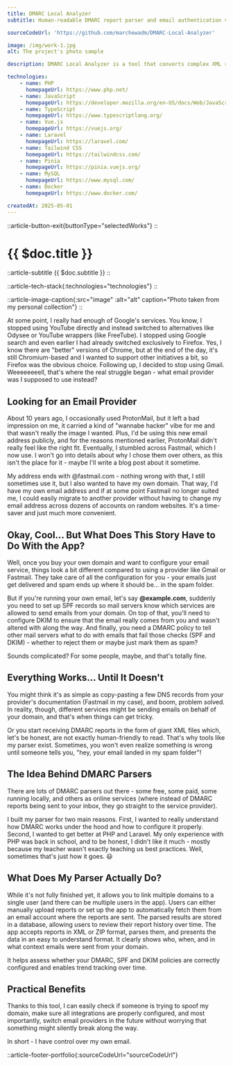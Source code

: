 ```yaml
---
title: DMARC Local Analyzer
subtitle: Human-readable DMARC report parser and email authentication validator.

sourceCodeUrl: 'https://github.com/marchewadm/DMARC-Local-Analyzer'

image: /img/work-1.jpg
alt: The project's photo sample

description: DMARC Local Analyzer is a tool that converts complex XML reports into clear, human-readable insights. It validates domain configurations including DMARC policies, DKIM, and SPF records to ensure compliance and improve deliverability. The application supports automatic periodic fetching and manual uploads, offers a demo mode without database storage, and enables historical report tracking for long-term monitoring.

technologies:
    - name: PHP
      homepageUrl: https://www.php.net/
    - name: JavaScript
      homepageUrl: https://developer.mozilla.org/en-US/docs/Web/JavaScript/
    - name: TypeScript
      homepageUrl: https://www.typescriptlang.org/
    - name: Vue.js
      homepageUrl: https://vuejs.org/
    - name: Laravel
      homepageUrl: https://laravel.com/
    - name: Tailwind CSS
      homepageUrl: https://tailwindcss.com/
    - name: Pinia
      homepageUrl: https://pinia.vuejs.org/
    - name: MySQL
      homepageUrl: https://www.mysql.com/
    - name: Docker
      homepageUrl: https://www.docker.com/

createdAt: 2025-05-01
---
```


::article-button-exit{buttonType="selectedWorks"}
::

# {{ $doc.title }}

::article-subtitle
{{ $doc.subtitle }}
::

::article-tech-stack{:technologies="technologies"}
::

::article-image-caption{:src="image" :alt="alt" caption="Photo taken from my personal collection"}
::

At some point, I really had enough of Google's services. You know, I stopped using YouTube directly and instead switched to alternatives like Odysee or YouTube wrappers (like FreeTube). I stopped using Google search and even earlier I had already switched exclusively to Firefox. Yes, I know there are "better" versions of Chrome, but at the end of the day, it's still Chromium-based and I wanted to support other initiatives a bit, so Firefox was the obvious choice. Following up, I decided to stop using Gmail. Weeeeeeeell, that's where the real struggle began - what email provider was I supposed to use instead?

## Looking for an Email Provider

About 10 years ago, I occasionally used ProtonMail, but it left a bad impression on me, it carried a kind of "wannabe hacker" vibe for me and that wasn't really the image I wanted. Plus, I'd be using this new email address publicly, and for the reasons mentioned earlier, ProtonMail didn't really feel like the right fit. Eventually, I stumbled across Fastmail, which I now use. I won't go into details about why I chose them over others, as this isn't the place for it - maybe I'll write a blog post about it sometime.

My address ends with @fastmail.com - nothing wrong with that, I still sometimes use it, but I also wanted to have my own domain. That way, I'd have my own email address and if at some point Fastmail no longer suited me, I could easily migrate to another provider without having to change my email address across dozens of accounts on random websites. It's a time-saver and just much more convenient.

## Okay, Cool... But What Does This Story Have to Do With the App?

Well, once you buy your own domain and want to configure your email service, things look a bit different compared to using a provider like Gmail or Fastmail. They take care of all the configuration for you - your emails just get delivered and spam ends up where it should be... in the spam folder.

But if you're running your own email, let's say **@example.com**, suddenly you need to set up SPF records so mail servers know which services are allowed to send emails from your domain. On top of that, you'll need to configure DKIM to ensure that the email really comes from you and wasn't altered with along the way. And finally, you need a DMARC policy to tell other mail servers what to do with emails that fail those checks (SPF and DKIM) - whether to reject them or maybe just mark them as spam?

Sounds complicated? For some people, maybe, and that's totally fine.

## Everything Works... Until It Doesn't

You might think it's as simple as copy-pasting a few DNS records from your provider's documentation (Fastmail in my case), and boom, problem solved. In reality, though, different services might be sending emails on behalf of your domain, and that's when things can get tricky.

Or you start receiving DMARC reports in the form of giant XML files which, let's be honest, are not exactly human-friendly to read. That's why tools like my parser exist. Sometimes, you won't even realize something is wrong until someone tells you, "hey, your email landed in my spam folder"!

## The Idea Behind DMARC Parsers

There are lots of DMARC parsers out there - some free, some paid, some running locally, and others as online services (where instead of DMARC reports being sent to your inbox, they go straight to the service provider).

I built my parser for two main reasons. First, I wanted to really understand how DMARC works under the hood and how to configure it properly. Second, I wanted to get better at PHP and Laravel. My only experience with PHP was back in school, and to be honest, I didn't like it much - mostly because my teacher wasn't exactly teaching us best practices. Well, sometimes that's just how it goes. :smiley:

## What Does My Parser Actually Do?

While it's not fully finished yet, it allows you to link multiple domains to a single user (and there can be multiple users in the app). Users can either manually upload reports or set up the app to automatically fetch them from an email account where the reports are sent. The parsed results are stored in a database, allowing users to review their report history over time. The app accepts reports in XML or ZIP format, parses them, and presents the data in an easy to understand format. It clearly shows who, when, and in what context emails were sent from your domain.

It helps assess whether your DMARC, SPF and DKIM policies are correctly configured and enables trend tracking over time.

## Practical Benefits

Thanks to this tool, I can easily check if someone is trying to spoof my domain, make sure all integrations are properly configured, and most importantly, switch email providers in the future without worrying that something might silently break along the way.

In short - I have control over my own email.

::article-footer-portfolio{:sourceCodeUrl="sourceCodeUrl"}